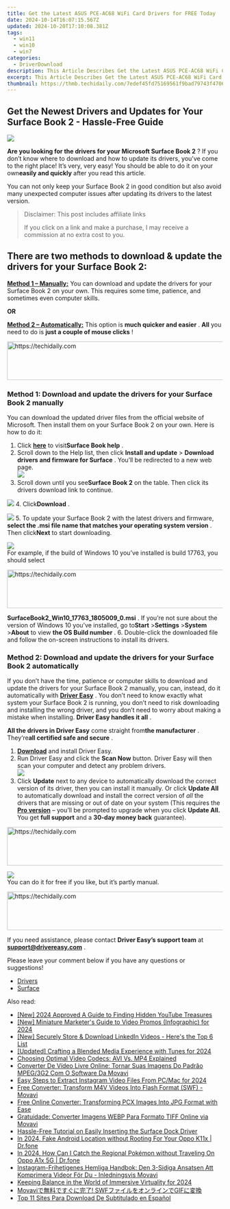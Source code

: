 ```yaml
---
title: Get the Latest ASUS PCE-AC68 WiFi Card Drivers for FREE Today
date: 2024-10-14T16:07:15.567Z
updated: 2024-10-20T17:10:08.381Z
tags:
  - win11
  - win10
  - win7
categories:
  - DriverDownload
description: This Article Describes Get the Latest ASUS PCE-AC68 WiFi Card Drivers for FREE Today
excerpt: This Article Describes Get the Latest ASUS PCE-AC68 WiFi Card Drivers for FREE Today
thumbnail: https://thmb.techidaily.com/7edef45fd75169561f9bad79743f47061c9d71920f2617de0a787d279dfb1ee7.jpg
---
```


## Get the Newest Drivers and Updates for Your Surface Book 2 - Hassle-Free Guide

![](https://images.drivereasy.com/wp-content/uploads/2018/12/Snap713-300x208.png)

 **Are you looking for the drivers for your Microsoft Surface Book 2** ? If you don’t know where to download and how to update its drivers, you’ve come to the right place! It’s very, very easy! You should be able to do it on your own**easily and quickly** after you read this article.  

 You can not only keep your Surface Book 2 in good condition but also avoid many unexpected computer issues after updating its drivers to the latest version.

>  Disclaimer: This post includes affiliate links
>
>  If you click on a link and make a purchase, I may receive a commission at no extra cost to you.
>

## **There are two methods to download & update the drivers for your Surface Book 2:**

[**Method 1 – Manually:**](https://tools.techidaily.com/drivereasy/download/) You can download and update the drivers for your Surface Book 2 on your own. This requires some time, patience, and sometimes even computer skills.

**OR**

[**Method 2 – Automatically:**](https://tools.techidaily.com/drivereasy/download/) This option is **much quicker and easier** . **All**   you need to do is **just a couple of mouse clicks** !

<!-- affiliate ads begin -->
<a href="https://appsumo.8odi.net/c/5597632/2118320/7443" target="_top" id="2118320">
  <img src="//a.impactradius-go.com/display-ad/7443-2118320" border="0" alt="https://techidaily.com" width="728" height="90"/>
</a>
<img height="0" width="0" src="https://appsumo.8odi.net/i/5597632/2118320/7443" style="position:absolute;visibility:hidden;" border="0" />
<!-- affiliate ads end -->

### Method 1: Download and update the drivers for your Surface Book 2 manually

 You can download the updated driver files from the official website of Microsoft. Then install them on your Surface Book 2 on your own. Here is how to do it:

1. Click **[here](https://support.microsoft.com/en-us/hub/4295272/surface-book-products-help)**  to visit**Surface Book help** .
2. Scroll down to the Help list, then click   **Install and update**  \> **Download drivers and firmware for Surface**  . You’ll be redirected to a new web page.  
![](https://images.drivereasy.com/wp-content/uploads/2018/12/Snap715.png)
3. Scroll down until you see**Surface Book 2** on the table. Then click its drivers download link to continue.  

![](https://images.drivereasy.com/wp-content/uploads/2018/12/Snap716.png)
4. Click**Download** .  

![](https://images.drivereasy.com/wp-content/uploads/2018/12/Snap717.png)
5. To update your Surface Book 2 with the latest drivers and firmware, **select the .msi file name that matches your operating system version** . Then click**Next** to start downloading.  

![](https://images.drivereasy.com/wp-content/uploads/2018/12/Snap718.png)  
 For example, if the build of Windows 10 you’ve installed is build 17763, you should select  

<!-- affiliate ads begin -->
<a href="https://appsumo.8odi.net/c/5597632/2037318/7443" target="_top" id="2037318">
  <img src="//a.impactradius-go.com/display-ad/7443-2037318" border="0" alt="https://techidaily.com" width="728" height="90"/>
</a>
<img height="0" width="0" src="https://appsumo.8odi.net/i/5597632/2037318/7443" style="position:absolute;visibility:hidden;" border="0" />
<!-- affiliate ads end -->

**SurfaceBook2\_Win10\_17763\_1805009\_0.msi** . If you’re not sure about the version of Windows 10 you’ve installed, go to**Start** \>**Settings** \>**System** \>**About** to view **the OS Build number** .
6. Double-click the downloaded file and follow the on-screen instructions to install its drivers.

### Method 2: Download and update the drivers for your Surface Book 2 automatically

 If you don’t have the time, patience or computer skills to download and update the drivers for your Surface Book 2 manually, you can, instead, do it automatically with **[Driver Easy](https://tools.techidaily.com/drivereasy/download/)**  .  You don’t need to know exactly what system your Surface Book 2 is running, you don’t need to risk downloading and installing the wrong driver, and you don’t need to worry about making a mistake when installing. **Driver Easy handles it all** .

**All the drivers in Driver Easy** come straight from**the manufacturer** . They‘re**all certified safe and secure** .

1. **[Download](https://tools.techidaily.com/drivereasy/download/)**  and install Driver Easy.
2. Run Driver Easy and click the **Scan Now**  button. Driver Easy will then scan your computer and detect any problem drivers.  
![](https://images.drivereasy.com/wp-content/uploads/2018/12/Snap719.png)
3. Click **Update**  next to any device to automatically download the correct version of its driver, then you can install it manually. Or click **Update All**  to automatically download and install the correct version of _all_  the drivers that are missing or out of date on your system (This requires the **[Pro version](https://tools.techidaily.com/drivereasy/download/)**  – you’ll be prompted to upgrade when you click **Update All.** You get **full support**  and a **30-day money back**  guarantee).  

<!-- affiliate ads begin -->
<a href="https://aidotcom.pxf.io/c/5597632/2134503/19576" target="_top" id="2134503">
  <img src="//a.impactradius-go.com/display-ad/19576-2134503" border="0" alt="https://techidaily.com" width="728" height="90"/>
</a>
<img height="0" width="0" src="https://aidotcom.pxf.io/i/5597632/2134503/19576" style="position:absolute;visibility:hidden;" border="0" />
<!-- affiliate ads end -->

![](https://images.drivereasy.com/wp-content/uploads/2018/12/Snap720.png)  
 You can do it for free if you like, but it’s partly manual.  

<!-- affiliate ads begin -->
<a href="https://aligracehair.sjv.io/c/5597632/2016148/19272" target="_top" id="2016148">
  <img src="//a.impactradius-go.com/display-ad/19272-2016148" border="0" alt="https://techidaily.com" width="728" height="90"/>
</a>
<img height="0" width="0" src="https://aligracehair.sjv.io/i/5597632/2016148/19272" style="position:absolute;visibility:hidden;" border="0" />
<!-- affiliate ads end -->

 If you need assistance, please contact **Driver Easy’s support team** at **[support@drivereasy.com](https://tools.techidaily.com/drivereasy/download/)**  .

 Please leave your comment below if you have any questions or suggestions!

* [Drivers](https://tools.techidaily.com/drivereasy/download/)
* [Surface](https://tools.techidaily.com/drivereasy/download/)

<ins class="adsbygoogle"
     style="display:block"
     data-ad-format="autorelaxed"
     data-ad-client="ca-pub-7571918770474297"
     data-ad-slot="1223367746"></ins>

<ins class="adsbygoogle"
     style="display:block"
     data-ad-client="ca-pub-7571918770474297"
     data-ad-slot="8358498916"
     data-ad-format="auto"
     data-full-width-responsive="true"></ins>

<span class="atpl-alsoreadstyle">Also read:</span>
<div><ul>
<li><a href="https://youtube-sure.techidaily.com/024-approved-a-guide-to-finding-hidden-youtube-treasures/"><u>[New] 2024 Approved A Guide to Finding Hidden YouTube Treasures</u></a></li>
<li><a href="https://youtube-lab.techidaily.com/iniature-marketers-guide-to-video-promos-infographic-for-2024/"><u>[New] Miniature Marketer's Guide to Video Promos (Infographic) for 2024</u></a></li>
<li><a href="https://extra-guidance.techidaily.com/new-securely-store-and-download-linkedin-videos-heres-the-top-6-list/"><u>[New] Securely Store & Download LinkedIn Videos - Here's the Top 6 List</u></a></li>
<li><a href="https://fox-info.techidaily.com/updated-crafting-a-blended-media-experience-with-tunes-for-2024/"><u>[Updated] Crafting a Blended Media Experience with Tunes for 2024</u></a></li>
<li><a href="https://win-amazing.techidaily.com/choosing-optimal-video-codecs-avi-vs-mp4-explained/"><u>Choosing Optimal Video Codecs: AVI Vs. MP4 Explained</u></a></li>
<li><a href="https://win-amazing.techidaily.com/converter-de-video-livre-online-tornar-suas-imagens-do-padrao-mpeg3g2-com-o-software-da-movavi/"><u>Converter De Vídeo Livre Online: Tornar Suas Imagens Do Padrão MPEG/3G2 Com O Software Da Movavi</u></a></li>
<li><a href="https://instagram-video-files.techidaily.com/easy-steps-to-extract-instagram-video-files-from-pcmac-for-2024/"><u>Easy Steps to Extract Instagram Video Files From PC/Mac for 2024</u></a></li>
<li><a href="https://win-amazing.techidaily.com/free-converter-transform-m4v-videos-into-flash-format-swf-movavi/"><u>Free Converter: Transform M4V Videos Into Flash Format (SWF) - Movavi</u></a></li>
<li><a href="https://win-amazing.techidaily.com/free-online-converter-transforming-pcx-images-into-jpg-format-with-ease/"><u>Free Online Converter: Transforming PCX Images Into JPG Format with Ease</u></a></li>
<li><a href="https://win-amazing.techidaily.com/gratuidade-converter-imagens-webp-para-formato-tiff-online-via-movavi/"><u>Gratuidade: Converter Imagens WEBP Para Formato TIFF Online via Movavi</u></a></li>
<li><a href="https://hardware-help.techidaily.com/hassle-free-tutorial-on-easily-inserting-the-surface-dock-driver/"><u>Hassle-Free Tutorial on Easily Inserting the Surface Dock Driver</u></a></li>
<li><a href="https://android-location.techidaily.com/in-2024-fake-android-location-without-rooting-for-your-oppo-k11x-drfone-by-drfone-virtual/"><u>In 2024, Fake Android Location without Rooting For Your Oppo K11x | Dr.fone</u></a></li>
<li><a href="https://android-pokemon-go.techidaily.com/in-2024-how-can-i-catch-the-regional-pokemon-without-traveling-on-oppo-a1x-5g-drfone-by-drfone-virtual-android/"><u>In 2024, How Can I Catch the Regional Pokémon without Traveling On Oppo A1x 5G | Dr.fone</u></a></li>
<li><a href="https://win-amazing.techidaily.com/instagram-frihetigenes-hemliga-handbok-den-3-sidiga-ansatsen-att-komprimera-videor-for-du-inledningsvis-movavi/"><u>Instagram-Frihetigenes Hemliga Handbok: Den 3-Sidiga Ansatsen Att Komprimera Videor För Du - Inledningsvis Movavi</u></a></li>
<li><a href="https://extra-approaches.techidaily.com/keeping-balance-in-the-world-of-immersive-virtuality-for-2024/"><u>Keeping Balance in the World of Immersive Virtuality for 2024</u></a></li>
<li><a href="https://win-amazing.techidaily.com/movavi-swfgif/"><u>Movaviで無料ですぐに完了! SWFファイルをオンラインでGIFに変換</u></a></li>
<li><a href="https://win-amazing.techidaily.com/top-11-sites-para-download-de-subtitulado-en-espanol/"><u>Top 11 Sites Para Download De Subtitulado en Español</u></a></li>
</ul></div>

